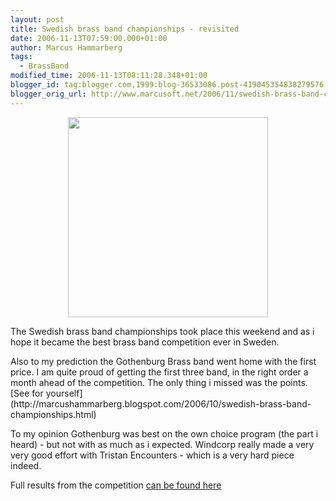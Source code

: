 ```yaml
---
layout: post
title: Swedish brass band championships - revisited
date: 2006-11-13T07:59:00.000+01:00
author: Marcus Hammarberg
tags:
  - BrassBand
modified_time: 2006-11-13T08:11:28.348+01:00
blogger_id: tag:blogger.com,1999:blog-36533086.post-419045354838279576
blogger_orig_url: http://www.marcusoft.net/2006/11/swedish-brass-band-championships.html
---
```


[<img
src="http://www.goteborgbrassband.org.se/images/GBB_SM_2006_BAND.jpg"
style="DISPLAY: block; MARGIN: 0px auto 10px; WIDTH: 320px; CURSOR: hand; TEXT-ALIGN: center"
data-border="0" />](http://www.goteborgbrassband.org.se/images/GBB_SM_2006_BAND.jpg)

<div>

The Swedish brass band championships took place this weekend and as i
hope it became the best brass band competition ever in Sweden.

</div>
Also to my prediction the Gothenburg Brass band went home with the first
price. I am quite proud of getting the first three band, in the right
order a month ahead of the competition. The only thing i missed was the
points. [See for
yourself](http://marcushammarberg.blogspot.com/2006/10/swedish-brass-band-championships.html)
<div>

To my opinion Gothenburg was best on the own choice program (the part i
heard) - but not with as much as i expected. Windcorp really made a very
very good effort with Tristan Encounters - which is a very hard piece
indeed.





<div>

Full results from the competition [can be found
here](http://www.brassband.se/main.php?page=77)

</div>
